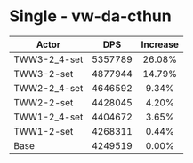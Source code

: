 # Single - vw-da-cthun
| Actor | DPS | Increase |
|---|:---:|:---:|
|TWW3-2_4-set|5357789|26.08%|
|TWW3-2-set|4877944|14.79%|
|TWW2-2_4-set|4646592|9.34%|
|TWW2-2-set|4428045|4.20%|
|TWW1-2_4-set|4404672|3.65%|
|TWW1-2-set|4268311|0.44%|
|Base|4249519|0.00%|
